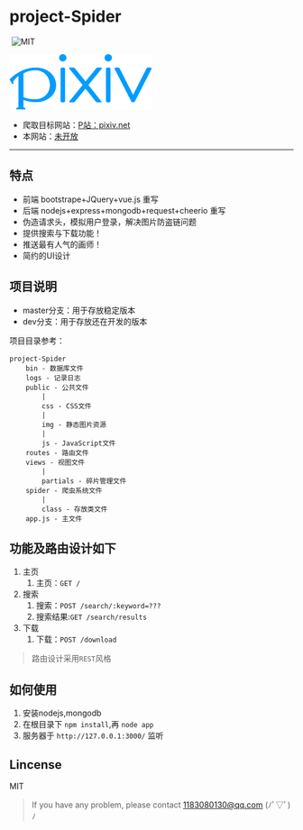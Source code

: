 # project-Spider

<p align="left">
	<img alt="" src="https://img.shields.io/badge/JavaScript-ES6-green.svg" />
	<img alt="MIT" src="https://img.shields.io/npm/l/express.svg" />
</p>

<img src="public/img/pixiv-logo.png" width="50%">

* 爬取目标网站：[P站：pixiv.net](http://www.pixiv.net/)
* 本网站：[未开放](http://www.izetta.cn/)

***

## 特点
* 前端 bootstrape+JQuery+vue.js 重写
* 后端 nodejs+express+mongodb+request+cheerio 重写
* 伪造请求头，模拟用户登录，解决图片防盗链问题
* 提供搜索与下载功能！
* 推送最有人气的画师！
* 简约的UI设计

## 项目说明
* master分支：用于存放稳定版本
* dev分支：用于存放还在开发的版本

项目目录参考：
```text
project-Spider
	bin - 数据库文件
	logs - 记录日志
	public - 公共文件
		|
		css - CSS文件
		|
		img - 静态图片资源
		|
		js - JavaScript文件
	routes - 路由文件
	views - 视图文件
		|
		partials - 碎片管理文件
	spider - 爬虫系统文件
		|
		class - 存放类文件
	app.js - 主文件
```

## 功能及路由设计如下
1. 主页
	1. 主页：`GET /`
2. 搜索
	1. 搜索：`POST /search/:keyword=???`
	2. 搜索结果:`GET /search/results`
3. 下载
	1. 下载：`POST /download`

> 路由设计采用`REST`风格

## 如何使用
1. 安装nodejs,mongodb
2. 在根目录下 `npm install`,再 `node app`
3. 服务器于 `http://127.0.0.1:3000/` 监听

## Lincense
MIT

> If you have any problem, please contact 1183080130@qq.com (ﾉﾟ▽ﾟ)ﾉ
